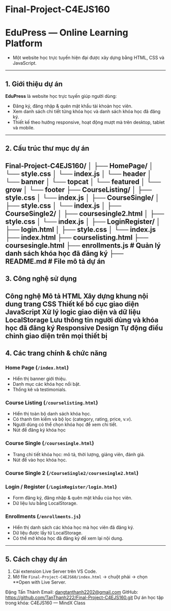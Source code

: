 # Final-Project-C4EJS160
# EduPress — Online Learning Platform
- Một website học trực tuyến hiện đại được xây dựng bằng HTML, CSS và JavaScript.
---
## 1. Giới thiệu dự án
**EduPress** là website học trực tuyến giúp người dùng:
- Đăng ký, đăng nhập & quên mật khẩu tài khoản học viên.
- Xem danh sách chi tiết từng khóa học và danh sách khóa học đã đăng ký.
- Thiết kế theo hướng responsive, hoạt động mượt mà trên desktop, tablet và mobile.
---
## 2. Cấu trúc thư mục dự án
Final-Project-C4EJS160/
│
├── HomePage/
│ └── style.css
│ └── index.js 
│ └── header
│ └── banner
│ └── topcat
│ └── featured
│ └── grow
│ └── footer
├── CourseListing/
│ ├── style.css
│ └── index.js
│
├── CourseSingle/
│ ├── style.css
│ └── index.js
│
├── CourseSingle2/
│ ├── coursesingle2.html
│ ├── style.css
│ └── index.js
│
├── LoginRegister/
│ ├── login.html
│ ├── style.css
│ └── index.js
├── index.html
├── courselisting.html
├── coursesingle.html
├── enrollments.js # Quản lý danh sách khóa học đã đăng ký
├── README.md # File mô tả dự án
---
## 3. Công nghệ sử dụng
Công nghệ Mô tả
**HTML** Xây dựng khung nội dung trang
**CSS** Thiết kế bố cục giao diện
**JavaScript** Xử lý logic giao diện và dữ liệu
**LocalStorage** Lưu thông tin người dùng và khóa học đã đăng ký
**Responsive Design** Tự động điều chỉnh giao diện trên mọi thiết bị
---
## 4. Các trang chính & chức năng
### Home Page (`/index.html`)
- Hiển thị banner giới thiệu.
- Danh mục các khóa học nổi bật.
- Thống kê và testimonials.
### Course Listing (`/courselisting.html`)
- Hiển thị toàn bộ danh sách khóa học.  
- Có thanh tìm kiếm và bộ lọc (category, rating, price, v.v).  
- Người dùng có thể chọn khóa học để xem chi tiết.
- Nút để đăng ký khóa học
### Course Single (`/coursesingle.html`)
- Trang chi tiết khóa học: mô tả, thời lượng, giảng viên, đánh giá.  
- Nút để vào học khóa học.
### Course Single 2 (`/CourseSingle2/coursesingle2.html`)
### Login / Register (`/LoginRegister/login.html`)
- Form đăng ký, đăng nhập & quên mật khẩu của học viên.  
- Dữ liệu lưu bằng LocalStorage.  
### Enrollments (`/enrollments.js`)
- Hiển thị danh sách các khóa học mà học viên đã đăng ký.  
- Dữ liệu được lấy từ LocalStorage.  
- Có thể mở khóa học đã đăng ký để xem lại nội dung.
---
## 5. Cách chạy dự án
1. Cài extension Live Server trên VS Code.
2. Mở file `Final-Project-C4EJS60/index.html` → chuột phải → chọn **Open with Live Server.

Đặng Tấn Thành
Email: dangtanthanh2202@gmail.com
GitHub: https://github.com/TanThanh222/Final-Project-C4EJS160.git
Dự án học tập trong khóa: C4EJS160 — MindX Class